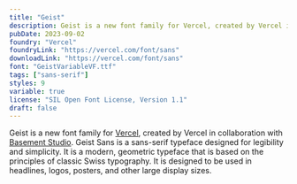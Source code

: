 ```yaml
---
title: "Geist"
description: Geist is a new font family for Vercel, created by Vercel in collaboration with Basement Studio. Geist Sans is a sans-serif typeface designed for legibility and simplicity. It is a modern, geometric typeface that is based on the principles of classic Swiss typography. It is designed to be used in headlines, logos, posters, and other large display sizes.
pubDate: 2023-09-02
foundry: "Vercel"
foundryLink: "https://vercel.com/font/sans"
downloadLink: "https://vercel.com/font/sans"
font: "GeistVariableVF.ttf"
tags: ["sans-serif"]
styles: 9
variable: true
license: "SIL Open Font License, Version 1.1"
draft: false
---
```


Geist is a new font family for [Vercel](https://vercel.com/design), created by Vercel in collaboration with [Basement Studio](https://basement.studio/). Geist Sans is a sans-serif typeface designed for legibility and simplicity. It is a modern, geometric typeface that is based on the principles of classic Swiss typography. It is designed to be used in headlines, logos, posters, and other large display sizes.
